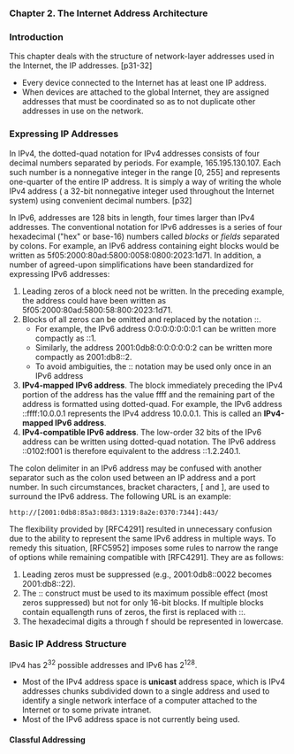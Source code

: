 ### **Chapter 2. The Internet Address Architecture**

### Introduction

This chapter deals with the structure of network-layer addresses used in the Internet, the IP addresses. [p31-32]

* Every device connected to the Internet has at least one IP address.
* When devices are attached to the global Internet, they are assigned addresses that must be coordinated so as to not duplicate other addresses in use on the network.

### Expressing IP Addresses

In IPv4, the dotted-quad notation for IPv4 addresses consists of four decimal numbers separated by periods. For example, 165.195.130.107. Each such number is a nonnegative integer in the range [0, 255] and represents one-quarter of the entire IP address. It is simply a way of writing the whole IPv4 address ( a 32-bit nonnegative integer used throughout the Internet system) using convenient decimal numbers. [p32]

In IPv6, addresses are 128 bits in length, four times larger than IPv4 addresses. The conventional notation for IPv6 addresses is a series of four hexadecimal ("hex" or base-16) numbers called *blocks* or *fields* separated by colons. For example, an IPv6 address containing eight blocks would be written as 5f05:2000:80ad:5800:0058:0800:2023:1d71. In addition, a number of agreed-upon simplifications have been standardized for expressing IPv6 addresses:

1. Leading zeros of a block need not be written. In the preceding example, the address could have been written as 5f05:2000:80ad:5800:58:800:2023:1d71.
2. Blocks of all zeros can be omitted and replaced by the notation ::.
    * For example, the IPv6 address 0:0:0:0:0:0:0:1 can be written more compactly as ::1.
    * Similarly, the address 2001:0db8:0:0:0:0:0:2 can be written more compactly as 2001:db8::2.
    * To avoid ambiguities, the :: notation may be used only once in an IPv6 address
3. **IPv4-mapped IPv6 address**. The block immediately preceding the IPv4 portion of the address has the value ffff and the remaining part of the address is formatted using dotted-quad. For example, the IPv6 address ::ffff:10.0.0.1 represents the IPv4 address 10.0.0.1. This is called an **IPv4-mapped IPv6 address**.
4. **IPv4-compatible IPv6 address**. The low-order 32 bits of the IPv6 address can be written using dotted-quad notation. The IPv6 address ::0102:f001 is therefore equivalent to the address ::1.2.240.1.

The colon delimiter in an IPv6 address may be confused with another separator such as the colon used between an IP address and a port number. In such circumstances, bracket characters, [ and ], are used to surround the IPv6 address. The following URL is an example:

```text
http://[2001:0db8:85a3:08d3:1319:8a2e:0370:7344]:443/
```

The flexibility provided by [RFC4291] resulted in unnecessary confusion due to the ability to represent the same IPv6 address in multiple ways. To remedy this situation, [RFC5952] imposes some rules to narrow the range of options while remaining compatible with [RFC4291]. They are as follows:

1. Leading zeros must be suppressed (e.g., 2001:0db8::0022 becomes 2001:db8::22).
2. The :: construct must be used to its maximum possible effect (most zeros suppressed) but not for only 16-bit blocks. If multiple blocks contain equallength runs of zeros, the first is replaced with ::.
3. The hexadecimal digits a through f should be represented in lowercase.

### Basic IP Address Structure

IPv4 has 2<sup>32</sup> possible addresses and IPv6 has 2<sup>128</sup>.

* Most of the IPv4 address space is **unicast** address space, which is IPv4 addresses chunks subdivided down to a single address and used to identify a single network interface of a computer attached to the Internet or to some private intranet.
* Most of the IPv6 address space is not currently being used.

#### Classful Addressing
